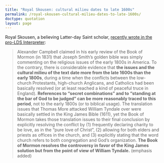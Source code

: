 ```yaml
---
title: "Royal Skousen: cultural milieu dates to late 1600s"
permalink: /royal-skousen-cultural-milieu-dates-to-late-1600s/
doctype: quotation
layout: page
---
```


Royal Skousen, a believing Latter-day Saint scholar, [recently wrote in the pro-LDS Interpreter](https://www.mormoninterpreter.com/tyndale-versus-more-in-the-book-of-mormon/#more-6220):

> Alexander Campbell claimed in his early review of the Book of Mormon (in 1831) that Joseph Smith’s golden bible was simply commenting on the religious issues of the early 1800s in America. To the contrary, there is considerable evidence that **the issues and the cultural milieu of the text date more from the late 1600s than the early 1800s**, during a time when the conflicts between the low-church Protestants, high-church Anglicans, and Catholics had been basically resolved (or at least reached a kind of peaceful truce in England). **References to “secret combinations” and to “standing at the bar of God to be judged” can be more reasonably traced to this period**, not to the early 1800s (or to biblical usage). The translation issues that Thomas More attacked William Tyndale over were basically settled in the King James Bible (1611), yet the Book of Mormon takes those translation issues to their final conclusion by explicitly resolving the conflict by (1) frequently declaring charity to be love, as in the “pure love of Christ”, (2) allowing for both elders and priests as offices in the church, and (3) explicitly stating that the word church refers to both congregation and God’s organization. **The Book of Mormon resolves the controversy in favor of the King James solution but from the point of view of William Tyndale.** (emphasis added)
